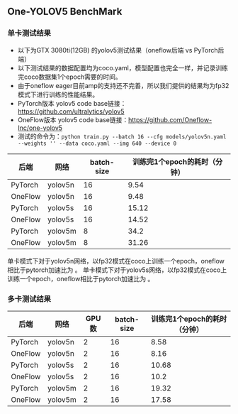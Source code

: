 ## One-YOLOV5 BenchMark

### 单卡测试结果
- 以下为GTX 3080ti(12GB) 的yolov5测试结果（oneflow后端 vs PyTorch后端）
- 以下测试结果的数据配置均为coco.yaml，模型配置也完全一样，并记录训练完coco数据集1个epoch需要的时间。
- 由于oneflow eager目前amp的支持还不完善，所以我们提供的结果均为fp32模式下进行训练的性能结果。
- PyTorch版本 yolov5 code base链接：https://github.com/ultralytics/yolov5
- OneFlow版本 yolov5 code base链接：https://github.com/Oneflow-Inc/one-yolov5
- 测试的命令为：`python train.py --batch 16 --cfg models/yolov5n.yaml --weights '' --data coco.yaml --img 640 --device 0`

| 后端    | 网络    | batch-size | 训练完1个epoch的耗时（分钟） |
| ------- | ------- | ---------- | ---------------------------- |
| PyTorch | yolov5n | 16         | 9.54                         |
| OneFlow | yolov5n | 16         | 9.48                         |
| PyTorch | yolov5s | 16         | 15.12                        |
| OneFlow | yolov5s | 16         | 14.52                        |
| PyTorch | yolov5m | 8          | 34.2                         |
| OneFlow | yolov5m | 8          | 31.26                        |

单卡模式下对于yolov5n网络，以fp32模式在coco上训练一个epoch，oneflow相比于pytorch加速比为 。
单卡模式下对于yolov5s网络，以fp32模式在coco上训练一个epoch，oneflow相比于pytorch加速比为 。



### 多卡测试结果


| 后端    | 网络    | GPU数 | batch-size | 训练完1个epoch的耗时（分钟） |
| ------- | ------- | ----- | ---------- | ---------------------------- |
| PyTorch | yolov5n | 2     | 16         | 8.58                         |
| OneFlow | yolov5n | 2     | 16         | 8.16                         |
| PyTorch | yolov5s | 2     | 16         | 10.68                        |
| OneFlow | yolov5s | 2     | 16         | 10.2                         |
| PyTorch | yolov5m | 2     | 16         | 19.32                        |
| OneFlow | yolov5m | 2     | 16         | 17.58                        |

